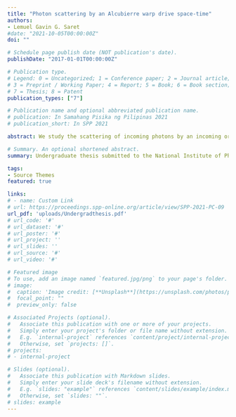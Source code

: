 ```yaml
---
title: "Photon scattering by an Alcubierre warp drive space-time"
authors:
- Lemuel Gavin G. Saret
#date: "2021-10-05T00:00:00Z"
doi: ""

# Schedule page publish date (NOT publication's date).
publishDate: "2017-01-01T00:00:00Z"

# Publication type.
# Legend: 0 = Uncategorized; 1 = Conference paper; 2 = Journal article;
# 3 = Preprint / Working Paper; 4 = Report; 5 = Book; 6 = Book section;
# 7 = Thesis; 8 = Patent
publication_types: ["7"]

# Publication name and optional abbreviated publication name.
# publication: In Samahang Pisika ng Pilipinas 2021
# publication_short: In SPP 2021

abstract: We study the scattering of incoming photons by an incoming or outgoing "warp bubble". Specifically, we numerically integrate the null geodesic equations in the Alcubierre warp drive space-time and characterize the resulting changes in the photons. We find that for an observer in a distant reference frame, light rays interacting with the warp drive are deflected and experience net blue-shifts whose magnitudes depend non-trivially on the photon's impact parameter, the warp drive velocity, and the warp bubble width. We find that there is a corresponding increase in angular deflections and overall blue-shift for higher values of the warp velocity, and a corresponding decrease for higher values of the warp bubble width. Meanwhile, images that propagate through the warp drive distortion would experience gravitational lensing that would invert a radial area of the image from the center outward as seen by an observer behind the said warp drive. This lensing effect is caused by the negative energy density matter that supports the warp drive space-time.

# Summary. An optional shortened abstract.
summary: Undergraduate thesis submitted to the National Institute of Physics, College of Science, University of the Philippines, Diliman.

tags:
- Source Themes
featured: true

links:
# - name: Custom Link
# url: https://proceedings.spp-online.org/article/view/SPP-2021-PC-09
url_pdf: 'uploads/Undergradthesis.pdf'
# url_code: '#'
# url_dataset: '#'
# url_poster: '#'
# url_project: ''
# url_slides: ''
# url_source: '#'
# url_video: '#'

# Featured image
# To use, add an image named `featured.jpg/png` to your page's folder. 
# image:
#  caption: 'Image credit: [**Unsplash**](https://unsplash.com/photos/pLCdAaMFLTE)'
#  focal_point: ""
#  preview_only: false

# Associated Projects (optional).
#   Associate this publication with one or more of your projects.
#   Simply enter your project's folder or file name without extension.
#   E.g. `internal-project` references `content/project/internal-project/index.md`.
#   Otherwise, set `projects: []`.
# projects:
# - internal-project

# Slides (optional).
#   Associate this publication with Markdown slides.
#   Simply enter your slide deck's filename without extension.
#   E.g. `slides: "example"` references `content/slides/example/index.md`.
#   Otherwise, set `slides: ""`.
# slides: example
---
```




